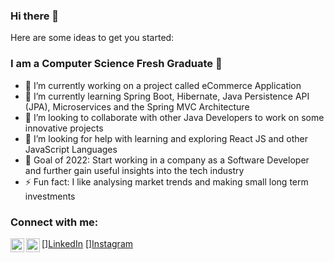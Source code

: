 ### Hi there 👋

<!--**Chirag5420/Chirag5420** is a ✨ _special_ ✨ repository because its `README.md` (this file) appears on your GitHub profile.-->

Here are some ideas to get you started:

### I am a Computer Science Fresh Graduate 👋

- 🔭 I’m currently working on a project called eCommerce Application
- 🌱 I’m currently learning Spring Boot, Hibernate, Java Persistence API (JPA), Microservices and the Spring MVC Architecture
- 👯 I’m looking to collaborate with other Java Developers to work on some innovative projects
- 🤔 I’m looking for help with learning and exploring React JS and other JavaScript Languages 
- 👔 Goal of 2022: Start working in a company as a Software Developer and further gain useful insights into the tech industry
- ⚡ Fun fact: I like analysing market trends and making small long term investments

### Connect with me:

[<img align="left" alt="LinkedIn" width="22px" src="https://cdn.jsdelivr.net/npm/simple-icons@v3/icons/linkedin.svg" />][LinkedIn]("https://www.linkedin.com/in/chiragchhajlani/")
[<img align="left" alt="Instagram" width="22px" src="https://cdn.jsdelivr.net/npm/simple-icons@v3/icons/instagram.svg" />][Instagram]("https://www.instagram.com/chirag_chhajlani/")

<br />


